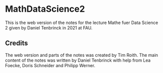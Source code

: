 # MathDataScience2
This is the web  version of the notes for the lecture Mathe fuer Data Science 2 given by Daniel Tenbrinck in 2021 at FAU.

## Credits
The web version and parts of the notes was created by Tim Roith. The main content of the notes was written by Daniel Tenbrinck with help from 
Lea Foecke, Doris Schneider and Philipp Werner.
